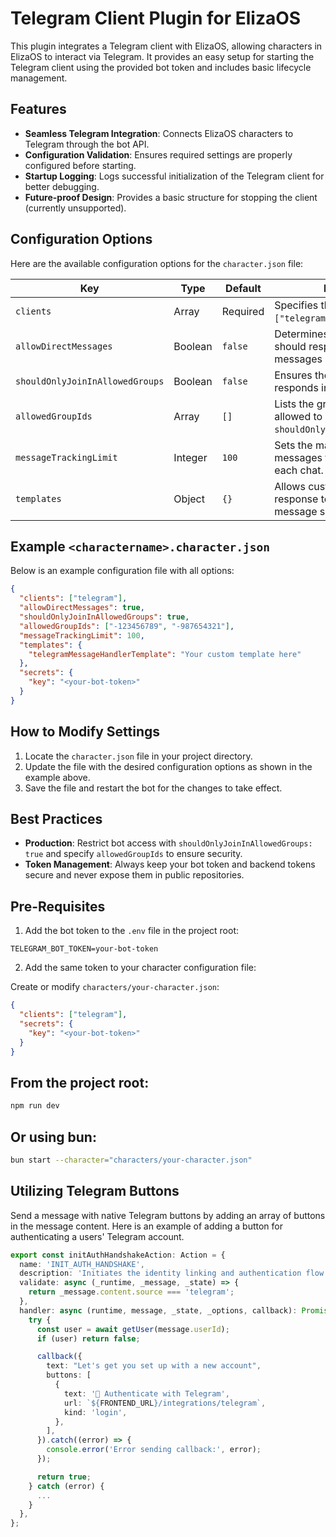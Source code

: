# Telegram Client Plugin for ElizaOS

This plugin integrates a Telegram client with ElizaOS, allowing characters in ElizaOS to interact via Telegram. It provides an easy setup for starting the Telegram client using the provided bot token and includes basic lifecycle management.

## Features

- **Seamless Telegram Integration**: Connects ElizaOS characters to Telegram through the bot API.
- **Configuration Validation**: Ensures required settings are properly configured before starting.
- **Startup Logging**: Logs successful initialization of the Telegram client for better debugging.
- **Future-proof Design**: Provides a basic structure for stopping the client (currently unsupported).

## Configuration Options

Here are the available configuration options for the `character.json` file:

| Key                             | Type    | Default  | Description                                                                                         |
| ------------------------------- | ------- | -------- | --------------------------------------------------------------------------------------------------- |
| `clients`                       | Array   | Required | Specifies the client type (e.g., `["telegram"]`).                                                   |
| `allowDirectMessages`           | Boolean | `false`  | Determines whether the bot should respond to direct messages (DMs).                                 |
| `shouldOnlyJoinInAllowedGroups` | Boolean | `false`  | Ensures the bot only joins and responds in specified groups.                                        |
| `allowedGroupIds`               | Array   | `[]`     | Lists the group IDs the bot is allowed to interact with (requires `shouldOnlyJoinInAllowedGroups`). |
| `messageTrackingLimit`          | Integer | `100`    | Sets the maximum number of messages to track in memory for each chat.                               |
| `templates`                     | Object  | `{}`     | Allows customization of response templates for different message scenarios.                         |

## Example `<charactername>.character.json`

Below is an example configuration file with all options:

```json
{
  "clients": ["telegram"],
  "allowDirectMessages": true,
  "shouldOnlyJoinInAllowedGroups": true,
  "allowedGroupIds": ["-123456789", "-987654321"],
  "messageTrackingLimit": 100,
  "templates": {
    "telegramMessageHandlerTemplate": "Your custom template here"
  },
  "secrets": {
    "key": "<your-bot-token>"
  }
}
```

## How to Modify Settings

1. Locate the `character.json` file in your project directory.
2. Update the file with the desired configuration options as shown in the example above.
3. Save the file and restart the bot for the changes to take effect.

## Best Practices

- **Production**: Restrict bot access with `shouldOnlyJoinInAllowedGroups: true` and specify `allowedGroupIds` to ensure security.
- **Token Management**: Always keep your bot token and backend tokens secure and never expose them in public repositories.

## Pre-Requisites

1. Add the bot token to the `.env` file in the project root:

```env
TELEGRAM_BOT_TOKEN=your-bot-token
```

2. Add the same token to your character configuration file:

Create or modify `characters/your-character.json`:

```json
{
  "clients": ["telegram"],
  "secrets": {
    "key": "<your-bot-token>"
  }
}
```

## From the project root:

```bash
npm run dev
```

## Or using bun:

```bash
bun start --character="characters/your-character.json"
```

## Utilizing Telegram Buttons

Send a message with native Telegram buttons by adding an array of buttons in the message content. Here is an example of adding a button for authenticating a users' Telegram account.

```typescript
export const initAuthHandshakeAction: Action = {
  name: 'INIT_AUTH_HANDSHAKE',
  description: 'Initiates the identity linking and authentication flow for new users.',
  validate: async (_runtime, _message, _state) => {
    return _message.content.source === 'telegram';
  },
  handler: async (runtime, message, _state, _options, callback): Promise<boolean> => {
    try {
      const user = await getUser(message.userId);
      if (user) return false;

      callback({
        text: "Let's get you set up with a new account",
        buttons: [
          {
            text: '🔑 Authenticate with Telegram',
            url: `${FRONTEND_URL}/integrations/telegram`,
            kind: 'login',
          },
        ],
      }).catch((error) => {
        console.error('Error sending callback:', error);
      });

      return true;
    } catch (error) {
      ...
    }
  },
};
```
